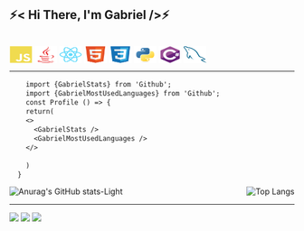 ## ⚡< Hi There, I'm Gabriel />⚡

<div style="display: inline_block"><br>
  <img align="center" alt="Rafa-Js" height="30" width="40" src="https://raw.githubusercontent.com/devicons/devicon/master/icons/javascript/javascript-plain.svg">
  <img align="center" alt="Rafa-Ts" height="30" width="40" src="https://raw.githubusercontent.com/devicons/devicon/master/icons/java/java-plain.svg">
  <img align="center" alt="Rafa-React" height="30" width="40" src="https://raw.githubusercontent.com/devicons/devicon/master/icons/react/react-original.svg">
  <img align="center" alt="Rafa-HTML" height="30" width="40" src="https://raw.githubusercontent.com/devicons/devicon/master/icons/html5/html5-original.svg">
  <img align="center" alt="Rafa-CSS" height="30" width="40" src="https://raw.githubusercontent.com/devicons/devicon/master/icons/css3/css3-original.svg">
  <img align="center" alt="Rafa-Python" height="30" width="40" src="https://raw.githubusercontent.com/devicons/devicon/master/icons/python/python-original.svg">
  <img align="center" alt="Rafa-Csharp" height="30" width="40" src="https://raw.githubusercontent.com/devicons/devicon/master/icons/csharp/csharp-original.svg">
  <img align="center" alt="Rafa" height="30" width="40" src="https://raw.githubusercontent.com/devicons/devicon/master/icons/mysql/mysql-original.svg">
</div>
<hr />

        import {GabrielStats} from 'Github';
        import {GabrielMostUsedLanguages} from 'Github';
        const Profile () => {
        return(
        <>
          <GabrielStats />
          <GabrielMostUsedLanguages />
        </>
        
        )
      }

<div style="display: flex; flex-direction: row; justify-content: space-between; align-items: center;">
  <img src="https://github-readme-stats-azure-alpha-91.vercel.app/api?username=GabrielMarRib&show_icons=true&theme=dracula&locale=pt-br&custom_title=Gabriel's_Stats" alt="Anurag's GitHub stats-Light" style="margin-right: 20px;" />
  <img src="https://github-readme-stats-azure-alpha-91.vercel.app/api/top-langs/?username=GabrielMarRib&hide_progress=false" alt="Top Langs" style="margin-left: 20px;" />
</div>



<hr />
<div> 
  <a href="https://instagram.com/gabrisamer" target="_blank"><img src="https://img.shields.io/badge/-Instagram-%23E4405F?style=for-the-badge&logo=instagram&logoColor=white" target="_blank"></a>
  <a href = "mailto:gabrielsamer8@gmail.com"><img src="https://img.shields.io/badge/-Gmail-%23333?style=for-the-badge&logo=gmail&logoColor=white" target="_blank"></a>
  <a href="https://www.linkedin.com/in/gabriel-marques-ribeiro-978958265" target="_blank"><img src="https://img.shields.io/badge/-LinkedIn-%230077B5?style=for-the-badge&logo=linkedin&logoColor=white" target="_blank"></a> 
  
</div>
<!--
**GabrielMarRib/GabrielMarRib** is a ✨ _special_ ✨ repository because its `README.md` (this file) appears on your GitHub profile.

Here are some ideas to get you started:

- 🔭 I’m currently working on ...
- 🌱 I’m currently learning ...
- 👯 I’m looking to collaborate on ...
- 🤔 I’m looking for help with ...
- 💬 Ask me about ...
- 📫 How to reach me: ...
- 😄 Pronouns: ...
- ⚡ Fun fact: ...
-->
